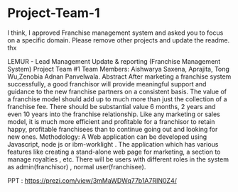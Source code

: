 # Project-Team-1

I think, I approved Franchise management system and asked you to focus on a specific domain. Please remove other  projects and update the readme. thx
     
     
LEMUR - Lead Management Update & reporting 
(Franchise Management System)
Project Team #1
Team Members: Aishwarya Saxena, Aprajita, Tong Wu,Zenobia Adnan Panvelwala.
Abstract
After marketing a franchise system successfully, a good franchisor will provide meaningful support and guidance to the new franchise partners on a consistent basis. The value of a franchise model should add up to much more than just the collection of a franchise fee. There should be substantial value 6 months, 2 years and even 10 years into the franchise relationship. Like any marketing or sales model, it is much more efficient and profitable for a franchisor to retain happy, profitable franchisees than to continue going out and looking for new ones.
Methodology:
A Web application can be developed using Javascript, node js or ibm-worklight . The application which has various features like creating a stand-alone web page for marketing, a section to manage royalties , etc. There will be users with different roles in the system as admin(franchisor) , normal user(franchisee).

PPT : https://prezi.com/view/3mMaWDWq77b1A7RIN0Z4/
